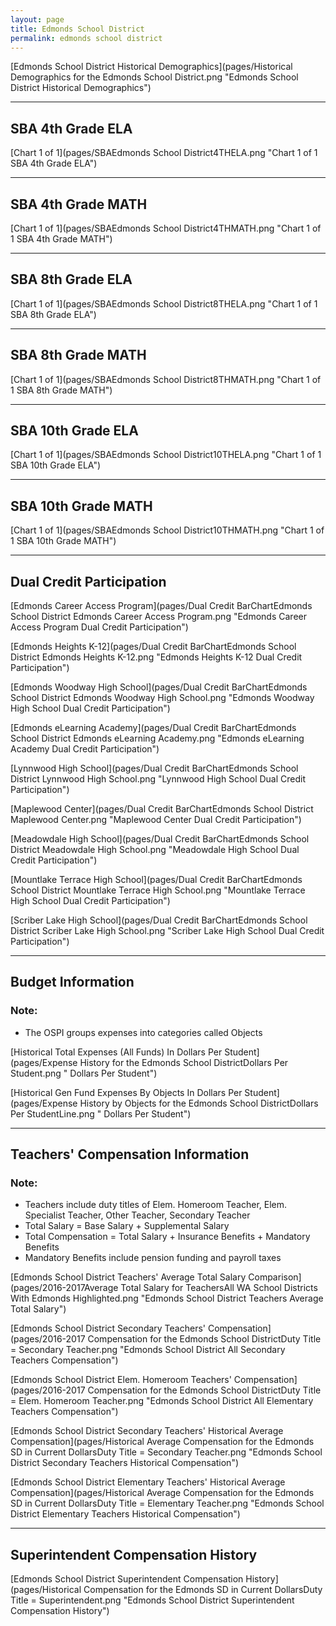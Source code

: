 ```yaml
---
layout: page
title: Edmonds School District
permalink: edmonds school district
---
```



[Edmonds School District Historical Demographics](pages/Historical Demographics for the Edmonds School District.png "Edmonds School District Historical Demographics")

___

## SBA 4th Grade ELA

[Chart 1 of 1](pages/SBAEdmonds School District4THELA.png "Chart 1 of 1 SBA 4th Grade ELA")


___

## SBA 4th Grade MATH

[Chart 1 of 1](pages/SBAEdmonds School District4THMATH.png "Chart 1 of 1 SBA 4th Grade MATH")


___

## SBA 8th Grade ELA

[Chart 1 of 1](pages/SBAEdmonds School District8THELA.png "Chart 1 of 1 SBA 8th Grade ELA")


___

## SBA 8th Grade MATH

[Chart 1 of 1](pages/SBAEdmonds School District8THMATH.png "Chart 1 of 1 SBA 8th Grade MATH")


___

## SBA 10th Grade ELA

[Chart 1 of 1](pages/SBAEdmonds School District10THELA.png "Chart 1 of 1 SBA 10th Grade ELA")


___

## SBA 10th Grade MATH

[Chart 1 of 1](pages/SBAEdmonds School District10THMATH.png "Chart 1 of 1 SBA 10th Grade MATH")


___

## Dual Credit Participation

[Edmonds Career Access Program](pages/Dual Credit BarChartEdmonds School District Edmonds Career Access Program.png "Edmonds Career Access Program Dual Credit Participation")

[Edmonds Heights K-12](pages/Dual Credit BarChartEdmonds School District Edmonds Heights K-12.png "Edmonds Heights K-12 Dual Credit Participation")

[Edmonds Woodway High School](pages/Dual Credit BarChartEdmonds School District Edmonds Woodway High School.png "Edmonds Woodway High School Dual Credit Participation")

[Edmonds eLearning Academy](pages/Dual Credit BarChartEdmonds School District Edmonds eLearning Academy.png "Edmonds eLearning Academy Dual Credit Participation")

[Lynnwood High School](pages/Dual Credit BarChartEdmonds School District Lynnwood High School.png "Lynnwood High School Dual Credit Participation")

[Maplewood Center](pages/Dual Credit BarChartEdmonds School District Maplewood Center.png "Maplewood Center Dual Credit Participation")

[Meadowdale High School](pages/Dual Credit BarChartEdmonds School District Meadowdale High School.png "Meadowdale High School Dual Credit Participation")

[Mountlake Terrace High School](pages/Dual Credit BarChartEdmonds School District Mountlake Terrace High School.png "Mountlake Terrace High School Dual Credit Participation")

[Scriber Lake High School](pages/Dual Credit BarChartEdmonds School District Scriber Lake High School.png "Scriber Lake High School Dual Credit Participation")


___

## Budget Information
### Note:
- The OSPI groups expenses into categories called Objects

[Historical Total Expenses (All Funds) In Dollars Per Student](pages/Expense History for the Edmonds School DistrictDollars Per Student.png " Dollars Per Student")

[Historical Gen Fund Expenses By Objects In Dollars Per Student](pages/Expense History by Objects for the Edmonds School DistrictDollars Per StudentLine.png " Dollars Per Student")


___

## Teachers' Compensation Information
### Note:
- Teachers include duty titles of Elem. Homeroom Teacher, Elem. Specialist Teacher, Other Teacher, Secondary Teacher
- Total Salary = Base Salary + Supplemental Salary
- Total Compensation = Total Salary + Insurance Benefits + Mandatory Benefits
- Mandatory Benefits include pension funding and payroll taxes

[Edmonds School District Teachers' Average Total Salary Comparison](pages/2016-2017Average Total Salary for TeachersAll WA School Districts With Edmonds Highlighted.png "Edmonds School District Teachers Average Total Salary")

[Edmonds School District Secondary Teachers' Compensation](pages/2016-2017 Compensation for the Edmonds School DistrictDuty Title = Secondary Teacher.png "Edmonds School District All Secondary Teachers Compensation")

[Edmonds School District Elem. Homeroom Teachers' Compensation](pages/2016-2017 Compensation for the Edmonds School DistrictDuty Title = Elem. Homeroom Teacher.png "Edmonds School District All Elementary Teachers Compensation")

[Edmonds School District Secondary Teachers' Historical Average Compensation](pages/Historical Average Compensation for the Edmonds SD in Current DollarsDuty Title = Secondary Teacher.png "Edmonds School District Secondary Teachers Historical Compensation")

[Edmonds School District Elementary Teachers' Historical Average Compensation](pages/Historical Average Compensation for the Edmonds SD in Current DollarsDuty Title = Elementary Teacher.png "Edmonds School District Elementary Teachers Historical Compensation")


___

## Superintendent Compensation History

[Edmonds School District Superintendent Compensation History](pages/Historical Compensation for the Edmonds SD in Current DollarsDuty Title = Superintendent.png "Edmonds School District Superintendent Compensation History")

